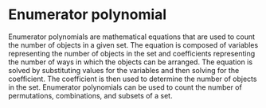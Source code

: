 # Enumerator polynomial

Enumerator polynomials are mathematical equations that are used to count the number of objects in a given set. The equation is composed of variables representing the number of objects in the set and coefficients representing the number of ways in which the objects can be arranged. The equation is solved by substituting values for the variables and then solving for the coefficient. The coefficient is then used to determine the number of objects in the set. Enumerator polynomials can be used to count the number of permutations, combinations, and subsets of a set.
